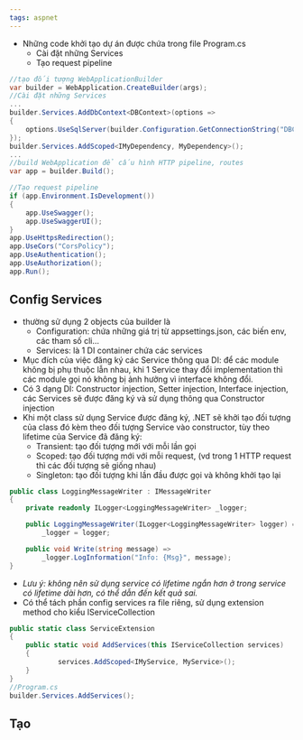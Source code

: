 ```yaml
---
tags: aspnet
---
```

- Những code khởi tạo dự án được chứa trong file Program.cs
    - Cài đặt những Services
    - Tạo request pipeline

```csharp
//tạo đối tượng WebApplicationBuilder
var builder = WebApplication.CreateBuilder(args);
//Cài đặt những Services
...
builder.Services.AddDbContext<DBContext>(options =>
{
    options.UseSqlServer(builder.Configuration.GetConnectionString("DBContext"));
});
builder.Services.AddScoped<IMyDependency, MyDependency>();
...
//build WebApplication để cấu hình HTTP pipeline, routes
var app = builder.Build();

//Tạo request pipeline
if (app.Environment.IsDevelopment())
{
    app.UseSwagger();
    app.UseSwaggerUI();
}
app.UseHttpsRedirection();
app.UseCors("CorsPolicy");
app.UseAuthentication();
app.UseAuthorization();
app.Run();
```

## Config Services

- thường sử dụng 2 objects của builder là
    - Configuration: chứa những giá trị từ appsettings.json, các biến env, các tham số cli…
    - Services: là 1 DI container chứa các services
- Mục đích của việc đăng ký các Service thông qua DI: để các module không bị phụ thuộc lẫn nhau, khi 1 Service thay đổi implementation thì các module gọi nó không bị ảnh hưởng vì interface không đổi.
- Có 3 dạng DI: Constructor injection, Setter injection, Interface injection, các Services sẽ được đăng ký và sử dụng thông qua Constructor injection
- Khi một class sử dụng Service được đăng ký, .NET sẽ khởi tạo đối tượng của class đó kèm theo đối tượng Service vào constructor, tùy theo lifetime của Service đã đăng ký:
    - Transient: tạo đối tượng mới với mỗi lần gọi
    - Scoped: tạo đối tượng mới với mỗi request, (vd trong 1 HTTP request thì các đối tượng sẽ giống nhau)
    - Singleton: tạo đối tượng khi lần đầu được gọi và không khởi tạo lại

```csharp
public class LoggingMessageWriter : IMessageWriter
{
    private readonly ILogger<LoggingMessageWriter> _logger;

    public LoggingMessageWriter(ILogger<LoggingMessageWriter> logger) =>
        _logger = logger;

    public void Write(string message) =>
        _logger.LogInformation("Info: {Msg}", message);
}
```

- _Lưu ý: không nên sử dụng service có lifetime ngắn hơn ở trong service có lifetime dài hơn, có thể dẫn đến kết quả sai._
- Có thể tách phần config services ra file riêng, sử dụng extension method cho kiểu IServiceCollection

```csharp
public static class ServiceExtension
{
	public static void AddServices(this IServiceCollection services)
	{
	        services.AddScoped<IMyService, MyService>();
	}
}	
//Program.cs
builder.Services.AddServices();
```

## Tạo [](Middleware.md#Request%20pipeline%20&%20middlewares%7CRequest%20pipeline)